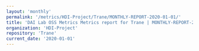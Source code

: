 ```yaml
---
layout: 'monthly'
permalink: '/metrics/HDI-Project/Trane/MONTHLY-REPORT-2020-01-01/'
title: 'DAI Lab OSS Metrics Metrics report for Trane | MONTHLY-REPORT-2020-01-01'
organization: 'HDI-Project'
repository: 'Trane'
current_date: '2020-01-01'
---
```


